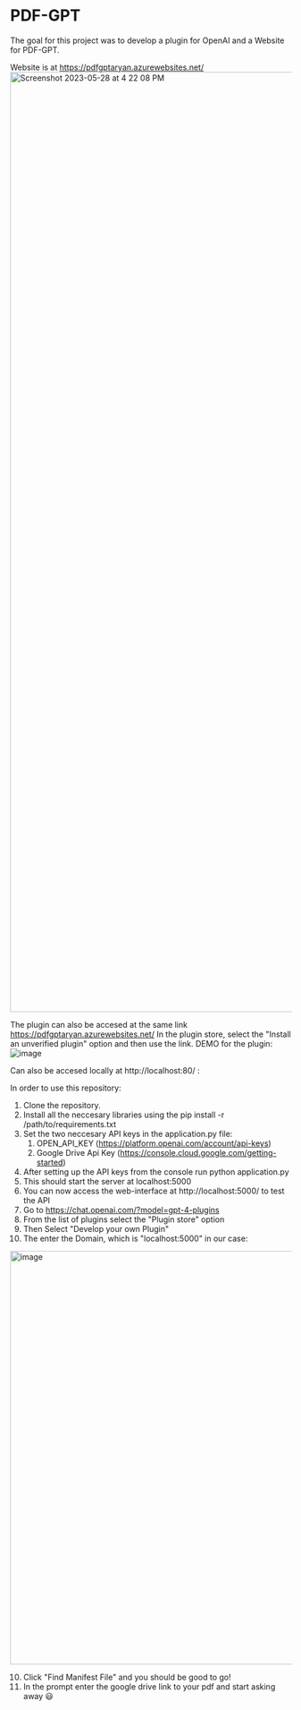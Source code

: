 # PDF-GPT

The goal for this project was to develop a plugin for OpenAI and a Website for PDF-GPT.

Website is at https://pdfgptaryan.azurewebsites.net/
<img width="1680" alt="Screenshot 2023-05-28 at 4 22 08 PM" src="https://github.com/aryan619348/PDF-GPT/assets/46323314/9e276237-f64b-47ef-860d-23fbc533c131">

The plugin can also be accesed at the same link https://pdfgptaryan.azurewebsites.net/
In the plugin store, select the "Install an unverified plugin" option and then use the link.
DEMO for the plugin:
![image](https://github.com/aryan619348/PDFGPT/assets/46323314/849a063d-d4c4-4d58-845b-3c67b21fd807)

Can also be accesed locally at http://localhost:80/ :


In order to use this repository:

1. Clone the repository.
2. Install all the neccesary libraries using the pip install -r /path/to/requirements.txt
3. Set the two neccesary API keys in the application.py file:
   1. OPEN_API_KEY (https://platform.openai.com/account/api-keys)
   2. Google Drive Api Key (https://console.cloud.google.com/getting-started)
4. After setting up the API keys from the console run python application.py
5. This should start the server at localhost:5000
6. You can now access the web-interface at http://localhost:5000/ to test the API
7. Go to https://chat.openai.com/?model=gpt-4-plugins
8. From the list of plugins select the "Plugin store" option 
9. Then Select "Develop your own Plugin"
10. The enter the Domain, which is "localhost:5000" in our case:
<img width="739" alt="image" src="https://github.com/aryan619348/PDFGPT/assets/46323314/b5b515cd-ac29-458a-b291-b9703d77e1d6">

10. Click "Find Manifest File" and you should be good to go!
11. In the prompt enter the google drive link to your pdf and start asking away 😃 
